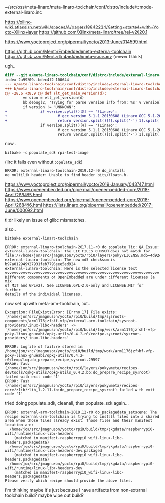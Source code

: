 
~/src/oss/meta-linaro/meta-linaro-toolchain/conf/distro/include/tcmode-external-linaro.inc


https://xilinx-wiki.atlassian.net/wiki/spaces/A/pages/18842224/Getting+started+with+Yocto+Xilinx+layer
https://github.com/Xilinx/meta-linaro/tree/rel-v2020.1

https://www.yoctoproject.org/pipermail/yocto/2013-June/014599.html

https://github.com/MentorEmbedded/meta-external-toolchain
https://github.com/MentorEmbedded/meta-sourcery (newer I think)

ugh..

```diff
diff --git a/meta-linaro-toolchain/conf/distro/include/external-linaro-toolchain-versions.inc b/meta-linaro-toolchain/conf/distro/include/external-linaro-toolchain-versions.inc
index 2a99209..bdec4f2 100644
--- a/meta-linaro-toolchain/conf/distro/include/external-linaro-toolchain-versions.inc
+++ b/meta-linaro-toolchain/conf/distro/include/external-linaro-toolchain-versions.inc
@@ -28,6 +28,9 @@ def elt_get_main_version(d):
        version = elt_get_version(d)
        bb.debug(2, 'Trying for parse version info from: %s' % version)
        if version != 'UNKNOWN':
+               if version.split()[3] == '(Linaro':
+                       # gcc version 5.1.1 20150608 (Linaro GCC 5.1-2015.08)
+                       return version.split()[5].split('-')[1].split(')')[0]
                if version.split()[4] == '(Linaro':
                        # gcc version 5.1.1 20150608 (Linaro GCC 5.1-2015.08)
                        return version.split()[6].split('-')[1].split(')')[0]
```

now..

```
bitbake -c populate_sdk rpi-test-image
```

(iirc it fails even without `populate_sdk`)

```
ERROR: external-linaro-toolchain-2019.12-r0 do_install: oe_multilib_header: Unable to find header bits/floatn.h.
```

https://www.yoctoproject.org/pipermail/yocto/2019-January/043747.html
https://www.openembedded.org/pipermail/openembedded-core/2018-April/268495.html
https://www.openembedded.org/pipermail/openembedded-core/2018-April/268496.html
https://lists.linaro.org/pipermail/openembedded/2017-June/000092.html

tl;dr likely an issue of glibc mismatches.

also..

```
bitbake external-linaro-toolchain
```

```
ERROR: external-linaro-toolchain-2017.11-r0 do_populate_lic: QA Issue: external-linaro-toolchain: The LIC_FILES_CHKSUM does not match for file:///home/jon/src/jmagnuson/yocto/rpi0/layers/poky/LICENSE;md5=4d92cd373abda3937c2bc47fbc49d690
external-linaro-toolchain: The new md5 checksum is b97a012949927931feb7793eee5ed924
external-linaro-toolchain: Here is the selected license text:
vvvvvvvvvvvvvvvvvvvvvvvvvvvvvvvvvvvvvvvvvvvvvvvvvvvvvvvvvvvvvvvvvvvvvv
Different components of OpenEmbedded are under different licenses (a mix
of MIT and GPLv2). See LICENSE.GPL-2.0-only and LICENSE.MIT for further
details of the individual licenses.
```

now set up with meta-arm-toolchain, but..

```
Exception: FileExistsError: [Errno 17] File exists: '/home/jon/src/jmagnuson/yocto/rpi0/build/tmp/sysroots-components/arm1176jzfshf-vfp/external-arm-toolchain/sysroot-providers/linux-libc-headers' -> '/home/jon/src/jmagnuson/yocto/rpi0/build/tmp/work/arm1176jzfshf-vfp-poky-linux-gnueabi/opkg-utils/0.4.2-r0/recipe-sysroot/sysroot-providers/linux-libc-headers'

ERROR: Logfile of failure stored in: /home/jon/src/jmagnuson/yocto/rpi0/build/tmp/work/arm1176jzfshf-vfp-poky-linux-gnueabi/opkg-utils/0.4.2-r0/temp/log.do_prepare_recipe_sysroot.29597
ERROR: Task (/home/jon/src/jmagnuson/yocto/rpi0/layers/poky/meta/recipes-devtools/opkg-utils/opkg-utils_0.4.2.bb:do_prepare_recipe_sysroot) failed with exit code '1'
ERROR: Task (/home/jon/src/jmagnuson/yocto/rpi0/layers/poky/meta/recipes-core/zlib/zlib_1.2.11.bb:do_prepare_recipe_sysroot) failed with exit code '1'
```

tried doing populate_sdk, cleanall, then populate_sdk again...

```
ERROR: external-arm-toolchain-2019.12-r0 do_packagedata_setscene: The recipe external-arm-toolchain is trying to install files into a shared area when those files already exist. Those files and their manifest location are:
  /home/jon/src/jmagnuson/yocto/rpi0/build/tmp/pkgdata/raspberrypi0-wifi/runtime/linux-libc-headers
    (matched in manifest-raspberrypi0_wifi-linux-libc-headers.packagedata)
  /home/jon/src/jmagnuson/yocto/rpi0/build/tmp/pkgdata/raspberrypi0-wifi/runtime/linux-libc-headers-dev.packaged
    (matched in manifest-raspberrypi0_wifi-linux-libc-headers.packagedata)
  /home/jon/src/jmagnuson/yocto/rpi0/build/tmp/pkgdata/raspberrypi0-wifi/runtime/linux-libc-headers-dev
    (matched in manifest-raspberrypi0_wifi-linux-libc-headers.packagedata)
Please verify which recipe should provide the above files.
```

i'm thinking maybe it's just because I have artifacts from non-external toolchain build? maybe wipe out build?
